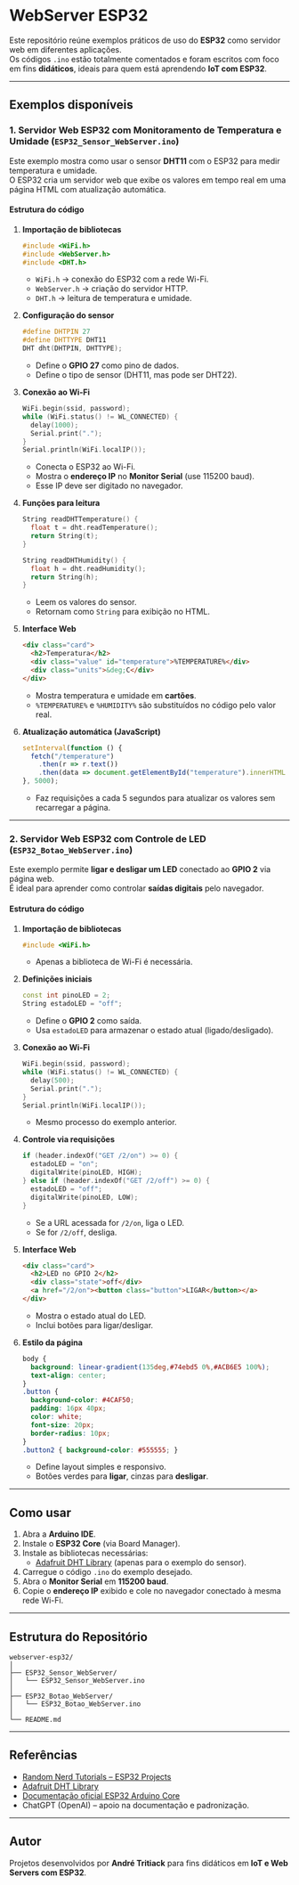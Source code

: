 # WebServer ESP32

Este repositório reúne exemplos práticos de uso do **ESP32** como servidor web em diferentes aplicações.  
Os códigos `.ino` estão totalmente comentados e foram escritos com foco em fins **didáticos**, ideais para quem está aprendendo **IoT com ESP32**.

---

## Exemplos disponíveis

### 1. Servidor Web ESP32 com Monitoramento de Temperatura e Umidade (`ESP32_Sensor_WebServer.ino`)

Este exemplo mostra como usar o sensor **DHT11** com o ESP32 para medir temperatura e umidade.  
O ESP32 cria um servidor web que exibe os valores em tempo real em uma página HTML com atualização automática.

#### Estrutura do código

1. **Importação de bibliotecas**
   ```cpp
   #include <WiFi.h>
   #include <WebServer.h>
   #include <DHT.h>
   ```
   - `WiFi.h` → conexão do ESP32 com a rede Wi-Fi.  
   - `WebServer.h` → criação do servidor HTTP.  
   - `DHT.h` → leitura de temperatura e umidade.  

2. **Configuração do sensor**
   ```cpp
   #define DHTPIN 27
   #define DHTTYPE DHT11
   DHT dht(DHTPIN, DHTTYPE);
   ```
   - Define o **GPIO 27** como pino de dados.  
   - Define o tipo de sensor (DHT11, mas pode ser DHT22).  

3. **Conexão ao Wi-Fi**
   ```cpp
   WiFi.begin(ssid, password);
   while (WiFi.status() != WL_CONNECTED) {
     delay(1000);
     Serial.print(".");
   }
   Serial.println(WiFi.localIP());
   ```
   - Conecta o ESP32 ao Wi-Fi.  
   - Mostra o **endereço IP** no **Monitor Serial** (use 115200 baud).  
   - Esse IP deve ser digitado no navegador.  

4. **Funções para leitura**
   ```cpp
   String readDHTTemperature() {
     float t = dht.readTemperature();
     return String(t);
   }

   String readDHTHumidity() {
     float h = dht.readHumidity();
     return String(h);
   }
   ```
   - Leem os valores do sensor.  
   - Retornam como `String` para exibição no HTML.  

5. **Interface Web**
   ```html
   <div class="card">
     <h2>Temperatura</h2>
     <div class="value" id="temperature">%TEMPERATURE%</div>
     <div class="units">&deg;C</div>
   </div>
   ```
   - Mostra temperatura e umidade em **cartões**.  
   - `%TEMPERATURE%` e `%HUMIDITY%` são substituídos no código pelo valor real.  

6. **Atualização automática (JavaScript)**
   ```javascript
   setInterval(function () {
     fetch("/temperature")
       .then(r => r.text())
       .then(data => document.getElementById("temperature").innerHTML = data);
   }, 5000);
   ```
   - Faz requisições a cada 5 segundos para atualizar os valores sem recarregar a página.  

---

### 2. Servidor Web ESP32 com Controle de LED (`ESP32_Botao_WebServer.ino`)

Este exemplo permite **ligar e desligar um LED** conectado ao **GPIO 2** via página web.  
É ideal para aprender como controlar **saídas digitais** pelo navegador.

#### Estrutura do código

1. **Importação de bibliotecas**
   ```cpp
   #include <WiFi.h>
   ```
   - Apenas a biblioteca de Wi-Fi é necessária.  

2. **Definições iniciais**
   ```cpp
   const int pinoLED = 2;
   String estadoLED = "off";
   ```
   - Define o **GPIO 2** como saída.  
   - Usa `estadoLED` para armazenar o estado atual (ligado/desligado).  

3. **Conexão ao Wi-Fi**
   ```cpp
   WiFi.begin(ssid, password);
   while (WiFi.status() != WL_CONNECTED) {
     delay(500);
     Serial.print(".");
   }
   Serial.println(WiFi.localIP());
   ```
   - Mesmo processo do exemplo anterior.  

4. **Controle via requisições**
   ```cpp
   if (header.indexOf("GET /2/on") >= 0) {
     estadoLED = "on";
     digitalWrite(pinoLED, HIGH);
   } else if (header.indexOf("GET /2/off") >= 0) {
     estadoLED = "off";
     digitalWrite(pinoLED, LOW);
   }
   ```
   - Se a URL acessada for `/2/on`, liga o LED.  
   - Se for `/2/off`, desliga.  

5. **Interface Web**
   ```html
   <div class="card">
     <h2>LED no GPIO 2</h2>
     <div class="state">off</div>
     <a href="/2/on"><button class="button">LIGAR</button></a>
   </div>
   ```
   - Mostra o estado atual do LED.  
   - Inclui botões para ligar/desligar.  

6. **Estilo da página**
   ```css
   body {
     background: linear-gradient(135deg,#74ebd5 0%,#ACB6E5 100%);
     text-align: center;
   }
   .button {
     background-color: #4CAF50;
     padding: 16px 40px;
     color: white;
     font-size: 20px;
     border-radius: 10px;
   }
   .button2 { background-color: #555555; }
   ```
   - Define layout simples e responsivo.  
   - Botões verdes para **ligar**, cinzas para **desligar**.  

---

## Como usar

1. Abra a **Arduino IDE**.  
2. Instale o **ESP32 Core** (via Board Manager).  
3. Instale as bibliotecas necessárias:  
   - [Adafruit DHT Library](https://github.com/adafruit/DHT-sensor-library) (apenas para o exemplo do sensor).  
4. Carregue o código `.ino` do exemplo desejado.  
5. Abra o **Monitor Serial** em **115200 baud**.  
6. Copie o **endereço IP** exibido e cole no navegador conectado à mesma rede Wi-Fi.  

---

## Estrutura do Repositório

```
webserver-esp32/
│
├── ESP32_Sensor_WebServer/
│   └── ESP32_Sensor_WebServer.ino
│
├── ESP32_Botao_WebServer/
│   └── ESP32_Botao_WebServer.ino
│
└── README.md
```

---

## Referências

- [Random Nerd Tutorials – ESP32 Projects](https://randomnerdtutorials.com/projects-esp32/)  
- [Adafruit DHT Library](https://github.com/adafruit/DHT-sensor-library)  
- [Documentação oficial ESP32 Arduino Core](https://github.com/espressif/arduino-esp32)  
- ChatGPT (OpenAI) – apoio na documentação e padronização.  

---

## Autor

Projetos desenvolvidos por **André Tritiack** para fins didáticos em **IoT e Web Servers com ESP32**.
